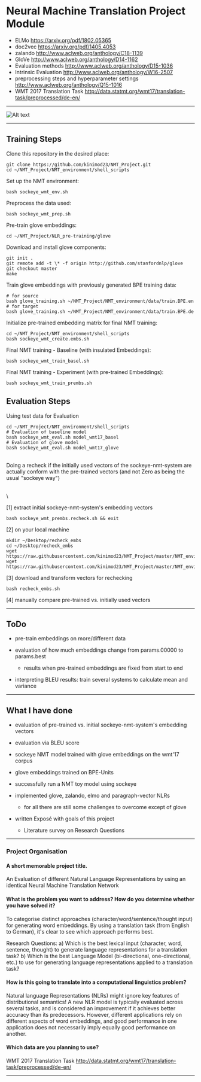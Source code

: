 # Neural Machine Translation Project Module

* ELMo https://arxiv.org/pdf/1802.05365
* doc2vec https://arxiv.org/pdf/1405.4053
* zalando http://www.aclweb.org/anthology/C18-1139
* GloVe http://www.aclweb.org/anthology/D14-1162
* Evaluation methods http://www.aclweb.org/anthology/D15-1036
* Intrinsic Evaluation http://www.aclweb.org/anthology/W16-2507
* preprocessing steps and hyperparameter settings http://www.aclweb.org/anthology/Q15-1016
* WMT 2017 Translation Task http://data.statmt.org/wmt17/translation-task/preprocessed/de-en/

----------------------------------------------------------------------------------------------

![Alt text](../master/NLR_pre-training//nlr_analysis.png?raw=true "NLRs to analyse")

----------------------------------------------------------------------------------------------
## Training Steps

Clone this repository in the desired place:

    git clone https://github.com/kinimod23/NMT_Project.git
    cd ~/NMT_Project/NMT_environment/shell_scripts

Set up the NMT environment:

    bash sockeye_wmt_env.sh

Preprocess the data used:

    bash sockeye_wmt_prep.sh

Pre-train glove embeddings:

    cd ~/NMT_Project/NLR_pre-training/glove

Download and install glove components:

    git init .
    git remote add -t \* -f origin http://github.com/stanfordnlp/glove
    git checkout master
    make

Train glove embeddings with previously generated BPE training data:

    # for source
    bash glove_training.sh ~/NMT_Project/NMT_environment/data/train.BPE.en
    # for target
    bash glove_training.sh ~/NMT_Project/NMT_environment/data/train.BPE.de

Initialize pre-trained embedding matrix for final NMT training:

    cd ~/NMT_Project/NMT_environment/shell_scripts
    bash sockeye_wmt_create.embs.sh

Final NMT training - Baseline (with insulated Embeddings):

    bash sockeye_wmt_train_basel.sh

Final NMT training - Experiment (with pre-trained Embeddings):

    bash sockeye_wmt_train_prembs.sh


## Evaluation Steps

Using test data for Evaluation

    cd ~/NMT_Project/NMT_environment/shell_scripts
    # Evaluation of baseline model
    bash sockeye_wmt_eval.sh model_wmt17_basel
    # Evaluation of glove model
    bash sockeye_wmt_eval.sh model_wmt17_glove
\
Doing a recheck if the initially used vectors of the sockeye-nmt-system are actually conform with the pre-trained vectors (and not Zero as being the usual "sockeye way")

\
\

[1] extract initial sockeye-nmt-system's embedding vectors

    bash sockeye_wmt_prembs.recheck.sh && exit

[2] on your local machine

    mkdir ~/Desktop/recheck_embs
    cd ~/Desktop/recheck_embs
    wget https://raw.githubusercontent.com/kinimod23/NMT_Project/master/NMT_environment/tools/npz_transf.py
    wget https://raw.githubusercontent.com/kinimod23/NMT_Project/master/NMT_environment/tools/recheck_embs.sh

[3] download and transform vectors for rechecking

    bash recheck_embs.sh

[4] manually compare pre-trained vs. initially used vectors

----------------------------------------------------------------------------------------------

## ToDo
* pre-train embeddings on more/different data

* evaluation of how much embeddings change from params.00000 to params.best
    * results when pre-trained embeddings are fixed from start to end

* interpreting BLEU results: train several systems to calculate mean and variance

----------------------------------------------------------------------------------------
## What I have done
* evaluation of pre-trained vs. initial sockeye-nmt-system's embedding vectors

* evaluation via BLEU score

* sockeye NMT model trained with glove embeddings on the wmt'17 corpus

* glove embeddings trained on BPE-Units

* successfully run a NMT toy model using sockeye

* implemented glove, zalando, elmo and paragraph-vector NLRs
	* for all there are still some challenges to overcome except of glove
	
* written Exposé with goals of this project
    * Literature survey on Research Questions

---------------------------------------------------------------------------------------------------

### Project Organisation

#### A short memorable project title.
An Evaluation of different Natural Language Representations by using an identical Neural Machine Translation Network

#### What is the problem you want to address? How do you determine whether you have solved it?
To categorise distinct approaches (character/word/sentence/thought input) for generating word embeddings.
By using a translation task (from English to German), it's clear to see which approach performs best.

Research Questions:
a) Which is the best lexical input (character, word, sentence, thought) to generate language representations for a translation task?
b) Which is the best Language Model (bi-directional, one-directional, etc.) to use for generating language representations applied to a translation task?

#### How is this going to translate into a computational linguistics problem?
Natural language Representations (NLRs) might ignore key features of distributional semantics! A new NLR model is typically evaluated across several tasks, and is considered an improvement if it achieves better accuracy than its predecessors. However, different applications rely on different aspects of word embeddings, and good performance in one application does not necessarily imply equally good performance on another.

#### Which data are you planning to use?
WMT 2017 Translation Task http://data.statmt.org/wmt17/translation-task/preprocessed/de-en/

------------------------------------------------------------------------------------------
